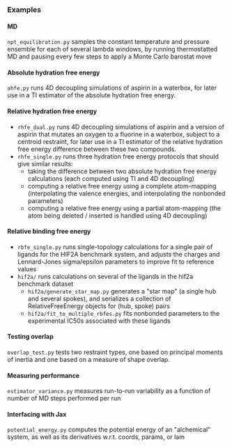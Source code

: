 ### Examples

#### MD
`npt_equilibration.py` samples the constant temperature and pressure ensemble for each of several lambda windows, by running thermostatted MD and pausing every few steps to apply a Monte Carlo barostat move

#### Absolute hydration free energy

`ahfe.py` runs 4D decoupling simulations of aspirin in a waterbox, for later use in a TI estimator of the absolute hydration free energy.

#### Relative hydration free energy

* `rhfe_dual.py` runs 4D decoupling simulations of aspirin and a version of aspirin that mutates an oxygen to a fluorine in a waterbox, subject to a centroid restraint, for later use in a TI estimator of the relative hydration free energy difference between these two compounds.
* `rhfe_single.py` runs three hydration free energy protocols that should give similar results:
    * taking the difference between two absolute hydration free energy calculations (each computed using TI and 4D decoupling)
    * computing a relative free energy using a complete atom-mapping (interpolating the valence energies, and interpolating the nonbonded parameters)
    * computing a relative free energy using a partial atom-mapping (the atom being deleted / inserted is handled using 4D decoupling)

#### Relative binding free energy

* `rbfe_single.py` runs single-topology calculations for a single pair of ligands for the HIF2A benchmark system, and adjusts the charges and Lennard-Jones sigma/epsilon parameters to improve fit to reference values
* `hif2a/` runs calculations on several of the ligands in the hif2a benchmark dataset
  * `hif2a/generate_star_map.py` generates a "star map" (a single hub and several spokes), and serializes a collection of RelativeFreeEnergy objects for (hub, spoke) pairs
  * `hif2a/fit_to_multiple_rbfes.py` fits nonbonded parameters to the experimental IC50s associated with these ligands

#### Testing overlap

`overlap_test.py` tests two restraint types, one based on principal moments of inertia and one based on a measure of shape overlap.

#### Measuring performance

`estimator_variance.py` measures run-to-run variability as a function of number of MD steps performed per run

#### Interfacing with Jax
`potential_energy.py` computes the potential energy of an "alchemical" system, as well as its derivatives w.r.t. coords, params, or lam
